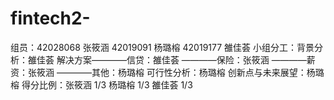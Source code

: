 # fintech2-
组员：42028068 张筱涵  42019091 杨璐榕  42019177 雒佳荟
小组分工：背景分析：雒佳荟
          解决方案————信贷：雒佳荟
                  ————保险：张筱涵
                  ————薪资：张筱涵
                  ————其他：杨璐榕
          可行性分析：杨璐榕
          创新点与未来展望：杨璐榕
得分比例：张筱涵 1/3  杨璐榕 1/3  雒佳荟 1/3
